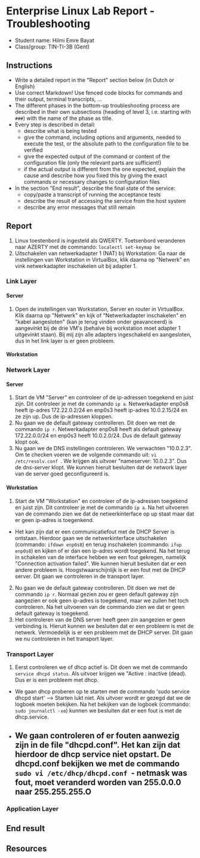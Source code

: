 # Enterprise Linux Lab Report - Troubleshooting

- Student name: Hilmi Emre Bayat
- Class/group: TIN-TI-3B (Gent)

## Instructions

- Write a detailed report in the "Report" section below (in Dutch or English)
- Use correct Markdown! Use fenced code blocks for commands and their output, terminal transcripts, ...
- The different phases in the bottom-up troubleshooting process are described in their own subsections (heading of level 3, i.e. starting with `###`) with the name of the phase as title.
- Every step is described in detail:
    - describe what is being tested
    - give the command, including options and arguments, needed to execute the test, or the absolute path to the configuration file to be verified
    - give the expected output of the command or content of the configuration file (only the relevant parts are sufficient!)
    - if the actual output is different from the one expected, explain the cause and describe how you fixed this by giving the exact commands or necessary changes to configuration files
- In the section "End result", describe the final state of the service:
    - copy/paste a transcript of running the acceptance tests
    - describe the result of accessing the service from the host system
    - describe any error messages that still remain

## Report
1. Linux toestenbord is ingesteld als QWERTY. Toetsenbord veranderen naar AZERTY met de commando:  `localectl set-keymap be`
2. Uitschakelen van netwerkadapter 1 (NAT) bij Workstation: Ga naar de instellingen van Workstation in VirtualBox, klik daarna op "Netwerk" en vink netwerkadapter inschakelen uit bij adapter 1.
### Link Layer
#### Server
1. Open de instellingen van Workstation, Server en router in VirtualBox. Klik daarna op "Netwerk" en kijk of "Netwerkadapter inschakelen" en "kabel aangesloten" (kan je terug vinden onder geavanceerd) is aangevinkt bij de drie VM's (behalve bij workstation moet adapter 1 uitgevinkt staan). Bij mij zijn alle adapters ingeschakeld en aangesloten, dus in het link layer is er geen probleem. 
#### Workstation
### Network Layer
#### Server
1. Start de VM "Server" en controleer of de ip-adressen toegekend en juist zijn. Dit controleer je met de commando `ip a`. Netwerkadapter enp0s8 heeft ip-adres 172.22.0.2/24 en enp0s3 heeft ip-adres 10.0.2.15/24 en ze zijn up. Dus de ip-adressen kloppen.
2. Nu gaan we de default gateway controlleren. Dit doen we met de commando `ip r`. Netwerkadapter enp0s8 heeft als default gateway 172.22.0.0/24 en enp0s3 heeft 10.0.2.0/24. Dus de default gateway klopt ook.
3. Nu gaan we de DNS instellingen controleren. We verwachten "10.0.2.3". Om te checken voeren we de volgende commando uit: `vi /etc/resolv.conf `. We krijgen als uitvoer "nameserver: 10.0.2.3". Dus de dns-server klopt.
We kunnen hieruit besluiten dat de network layer van de server goed geconfigureerd is.
#### Workstation
1. Start de VM "Workstation" en controleer of de ip-adressen toegekend en juist zijn. Dit controleer je met de commando `ip a`. Na het uitvoeren van de commando zien we dat de netwerkinterface op up staat maar dat er geen ip-adres is toegenkend.
- Het kan zijn dat er een communicatiefout met de DHCP Server is ontstaan. Hierdoor gaan we de netwerkinterface uitschakelen (commando: `ifdown enp0s8`) en terug inschakelen (commando: `ifup enp0s8`) en kijken of er dan een ip-adres wordt toegekend. Na het terug in schakelen van de interface hebben we een fout gekregen, namelijk "Connection activation failed". We kunnen hieruit besluiten dat er een andere probleem is. Hoogstwaarschijnlijk is er een fout met de DHCP server. Dit gaan we controleren in de transport layer.
2. Nu gaan we de default gateway controlleren. Dit doen we met de commando `ip r`. Normaal gezien zou er geen default gateway zijn aangezien er ook geen ip-adres is toegekend, maar we zullen het toch controleren. Na het uitvoeren van de commando zien we dat er geen default gateway is toegekend.
3. Het controleren van de DNS server heeft geen zin aangezien er geen verbinding is.
Hieruit kunnen we besluiten dat er een probleem is met de netwerk. Vermoedelijk is er een probleem met de DHCP server. Dit gaan we nu controleren in het transport layer.

### Transport Layer
1. Eerst controleren we of dhcp actief is. Dit doen we met de commando `service dhcpd status`.  Als uitvoer krijgen we "Active : inactive (dead). Dus er is een probleem met dhcp.
- We gaan dhcp proberen op te starten met de commando 'sudo service dhcpd start' --> Starten lukt niet. Als uitvoer wordt er gezegd dat we de logboek moeten bekijken. Na het bekijken van de logboek (commando: `sudo journalctl -xe`) kunnen we besluiten dat er een fout is met de dhcp.service.
- We gaan controleren of er fouten aanwezig zijn in de file "dhcpd.conf". Het kan zijn dat hierdoor de dhcp service niet opstart. De dhcpd.conf bekijken we met de commando `sudo vi /etc/dhcp/dhcpd.conf`
  - netmask was fout, moet veranderd worden van 255.0.0.0 naar 255.255.255.O
  - 


### Application Layer
## End result

## Resources

